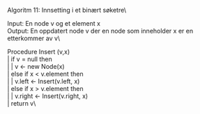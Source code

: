 Algoritm 11: Innsetting i et binært søketre\

Input: En node v og et element x\
Output: En oppdatert node v der en node som inneholder x er en etterkommer av v\

Procedure Insert (v,x)\
|   if v = null then\
|   |   v <- new Node(x)\
|   else if x < v.element then\
|   |   v.left <- Insert(v.left, x)\
|   else if x > v.element then\
|   |   v.right <- Insert(v.right, x)\
|   return v\
